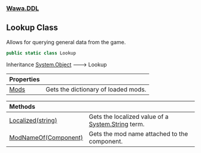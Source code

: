 ### [Wawa.DDL](Wawa.DDL.md 'Wawa.DDL')

## Lookup Class

Allows for querying general data from the game.

```csharp
public static class Lookup
```

Inheritance [System.Object](https://docs.microsoft.com/en-us/dotnet/api/System.Object 'System.Object') &#129106; Lookup

| Properties | |
| :--- | :--- |
| [Mods](Lookup.Mods.md 'Wawa.DDL.Lookup.Mods') | Gets the dictionary of loaded mods. |

| Methods | |
| :--- | :--- |
| [Localized(string)](Lookup.Localized.XCG8viZq62tIJqor/+9eYg.md 'Wawa.DDL.Lookup.Localized(string)') | Gets the localized value of a [System.String](https://docs.microsoft.com/en-us/dotnet/api/System.String 'System.String') term. |
| [ModNameOf(Component)](Lookup.ModNameOf.ehvPgAuZkI7eVSbH9HoYlQ.md 'Wawa.DDL.Lookup.ModNameOf(Component)') | Gets the mod name attached to the component. |
